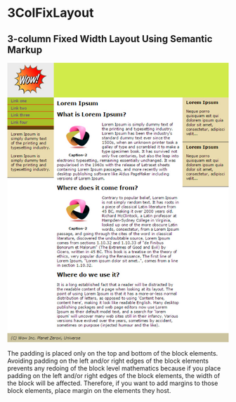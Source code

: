 # 3ColFixLayout
## 3-column Fixed Width Layout Using Semantic Markup
![3-column Fixed Width Layout Using Semantic Markup ](https://github.com/htmleceous/3ColFixLayout/blob/master/images/result.jpg)

The padding is placed only on the top and bottom of the block elements. Avoiding padding on the left and/or right edges of the block elements prevents any redoing of the block level mathematics because if you place padding on the left and/or right edges of the block elements, the width of the block will be affected. Therefore, if you want to add margins to those block elements, place margin on the elements they host.


